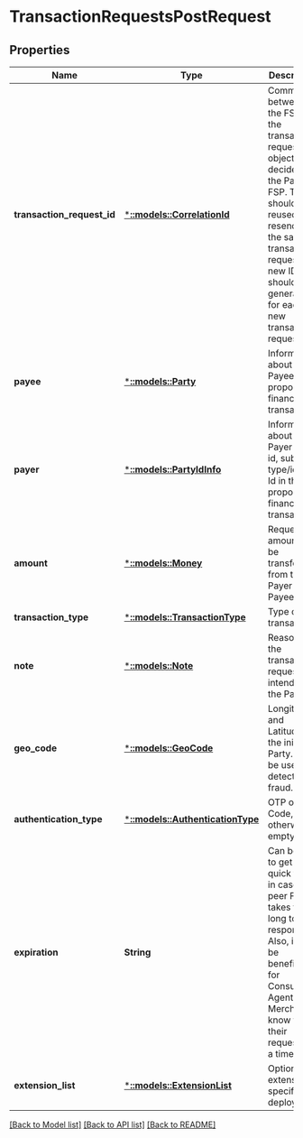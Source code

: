 # TransactionRequestsPostRequest

## Properties
Name | Type | Description | Notes
------------ | ------------- | ------------- | -------------
**transaction_request_id** | [***::models::CorrelationId**](CorrelationId.md) | Common ID between the FSPs for the transaction request object, decided by the Payee FSP. The ID should be reused for resends of the same transaction request. A new ID should be generated for each new transaction request. | [default to null]
**payee** | [***::models::Party**](Party.md) | Information about the Payee in the proposed financial transaction. | [default to null]
**payer** | [***::models::PartyIdInfo**](PartyIdInfo.md) | Information about the Payer type, id, sub-type/id, FSP Id in the proposed financial transaction. | [default to null]
**amount** | [***::models::Money**](Money.md) | Requested amount to be transferred from the Payer to Payee. | [default to null]
**transaction_type** | [***::models::TransactionType**](TransactionType.md) | Type of transaction. | [default to null]
**note** | [***::models::Note**](Note.md) | Reason for the transaction request, intended to the Payer. | [optional] [default to null]
**geo_code** | [***::models::GeoCode**](GeoCode.md) | Longitude and Latitude of the initiating Party. Can be used to detect fraud. | [optional] [default to null]
**authentication_type** | [***::models::AuthenticationType**](AuthenticationType.md) | OTP or QR Code, otherwise empty. | [optional] [default to null]
**expiration** | **String** | Can be set to get a quick failure in case the peer FSP takes too long to respond. Also, it may be beneficial for Consumer, Agent, Merchant to know that their request has a time limit. | [optional] [default to null]
**extension_list** | [***::models::ExtensionList**](ExtensionList.md) | Optional extension, specific to deployment. | [optional] [default to null]

[[Back to Model list]](../README.md#documentation-for-models) [[Back to API list]](../README.md#documentation-for-api-endpoints) [[Back to README]](../README.md)


